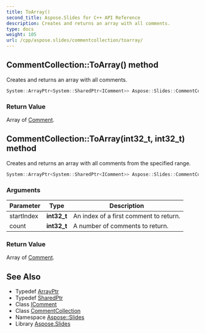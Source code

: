 ```yaml
---
title: ToArray()
second_title: Aspose.Slides for C++ API Reference
description: Creates and returns an array with all comments.
type: docs
weight: 105
url: /cpp/aspose.slides/commentcollection/toarray/
---
```

## CommentCollection::ToArray() method


Creates and returns an array with all comments.

```cpp
System::ArrayPtr<System::SharedPtr<IComment>> Aspose::Slides::CommentCollection::ToArray() override
```


### Return Value

Array of [Comment](../../comment/).

## CommentCollection::ToArray(int32_t, int32_t) method


Creates and returns an array with all comments from the specified range.

```cpp
System::ArrayPtr<System::SharedPtr<IComment>> Aspose::Slides::CommentCollection::ToArray(int32_t startIndex, int32_t count) override
```


### Arguments

| Parameter | Type | Description |
| --- | --- | --- |
| startIndex | **int32_t** | An index of a first comment to return. |
| count | **int32_t** | A number of comments to return. |

### Return Value

Array of [Comment](../../comment/).

## See Also

* Typedef [ArrayPtr](../../system/arrayptr/)
* Typedef [SharedPtr](../../system/sharedptr/)
* Class [IComment](../icomment/)
* Class [CommentCollection](./)
* Namespace [Aspose::Slides](../)
* Library [Aspose.Slides](../../)